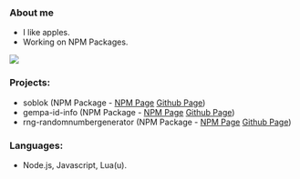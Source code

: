### About me

- I like apples.
- Working on NPM Packages.

<img src="https://github-readme-stats.vercel.app/api?username=dep-5260&&show_icons=true&title_color=ffffff&icon_color=ffff00&text_color=ffffff&bg_color=fa2925">

### Projects:

- soblok (NPM Package - [NPM Page](https://www.npmjs.com/package/soblok) [Github Page](https://github.com/dep-5260/soblok.js))
- gempa-id-info (NPM Package - [NPM Page](https://www.npmjs.com/package/gempa-id-info) [Github Page](https://github.com/dep-5260/gempa-id-info))
- rng-randomnumbergenerator (NPM Package - [NPM Page](https://www.npmjs.com/package/rng-randomnumbergenerator) [Github Page](https://github.com/dep-5260/rng-randomnumbergenerator))

### Languages:

- Node.js, Javascript, Lua(u).

